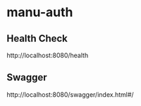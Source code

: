 # manu-auth

## Health Check
http://localhost:8080/health

## Swagger
http://localhost:8080/swagger/index.html#/
